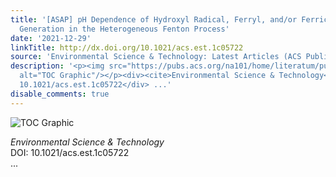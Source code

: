 ```yaml
---
title: '[ASAP] pH Dependence of Hydroxyl Radical, Ferryl, and/or Ferric Peroxo Species
  Generation in the Heterogeneous Fenton Process'
date: '2021-12-29'
linkTitle: http://dx.doi.org/10.1021/acs.est.1c05722
source: 'Environmental Science & Technology: Latest Articles (ACS Publications)'
description: '<p><img src="https://pubs.acs.org/na101/home/literatum/publisher/achs/journals/content/esthag/0/esthag.ahead-of-print/acs.est.1c05722/20211229/images/medium/es1c05722_0009.gif"
  alt="TOC Graphic"/></p><div><cite>Environmental Science & Technology</cite></div><div>DOI:
  10.1021/acs.est.1c05722</div> ...'
disable_comments: true
---
```

<p><img src="https://pubs.acs.org/na101/home/literatum/publisher/achs/journals/content/esthag/0/esthag.ahead-of-print/acs.est.1c05722/20211229/images/medium/es1c05722_0009.gif" alt="TOC Graphic"/></p><div><cite>Environmental Science & Technology</cite></div><div>DOI: 10.1021/acs.est.1c05722</div> ...
